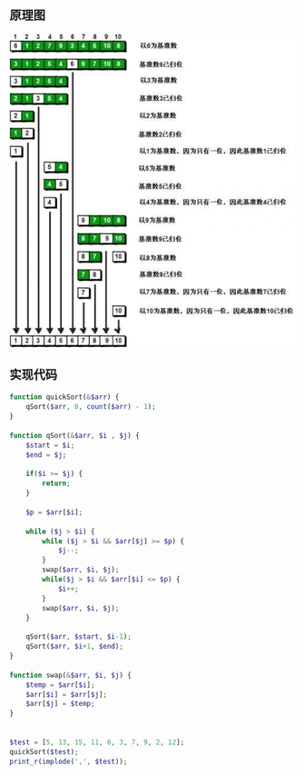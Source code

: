 ## 原理图
![Image text](https://github.com/a316523235/Note/blob/master/algorithm/img/quickSort.jpg?raw=true)

## 实现代码
``` php
function quickSort(&$arr) {
    qSort($arr, 0, count($arr) - 1);
}

function qSort(&$arr, $i , $j) {
    $start = $i;
    $end = $j;

    if($i >= $j) {
        return;
    }

    $p = $arr[$i];

    while ($j > $i) {
        while ($j > $i && $arr[$j] >= $p) {
            $j--;
        }
        swap($arr, $i, $j);
        while($j > $i && $arr[$i] <= $p) {
            $i++;
        }
        swap($arr, $i, $j);
    }

    qSort($arr, $start, $i-1);
    qSort($arr, $i+1, $end);
}

function swap(&$arr, $i, $j) {
    $temp = $arr[$i];
    $arr[$i] = $arr[$j];
    $arr[$j] = $temp;
}


$test = [5, 13, 15, 11, 6, 3, 7, 9, 2, 12];
quickSort($test);
print_r(implode(',', $test));
```
